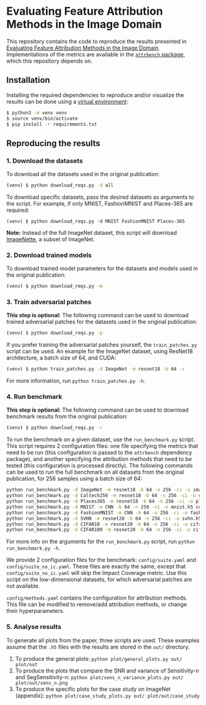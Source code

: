 # Evaluating Feature Attribution Methods in the Image Domain
This repository contains the code to reproduce the results presented in [Evaluating Feature Attribution Methods in the Image Domain](www.arxiv.org). Implementations of the metrics are available in the [`attrbench` package](https://github.com/zoeparman/benchmark), which this repository depends on.

## Installation
Installing the required dependencies to reproduce and/or visualize the results can be done using a [virtual environment](https://docs.python.org/3/tutorial/venv.html):
```bash
$ python3 -m venv venv
$ source venv/bin/activate
$ pip install -r requirements.txt
```

## Reproducing the results
### 1. Download the datasets
To download all the datasets used in the original publication:
```bash
(venv) $ python download_reqs.py -d all
```
To download specific datasets, pass the desired datasets as arguments to the script. For example, if only MNIST, FashionMNIST and Places-365 are required:
```
(venv) $ python download_reqs.py -d MNIST FashionMNIST Places-365
```
**Note:** Instead of the full ImageNet dataset, this script will download [ImageNette](https://github.com/fastai/imagenette), a subset of ImageNet.

### 2. Download trained models
To download trained model parameters for the datasets and models used in the original publication:
```bash
(venv) $ python download_reqs.py -m
```

### 3. Train adversarial patches
**This step is optional:** The following command can be used to download trained adversarial patches for the datasets used in the original publication:
```bash
(venv) $ python download_reqs.py -p
```

If you prefer training the adversarial patches yourself, the `train_patches.py` script can be used. An example for the ImageNet dataset, using ResNet18 architecture, a batch size of 64, and CUDA:
```bash
(venv) $ python train_patches.py -d ImageNet -m resnet18 -b 64 -c
```
For more information, run `python train_patches.py -h`.

### 4. Run benchmark
**This step is optional:** The following command can be used to download benchmark results from the original publication:
```bash
(venv) $ python download_reqs.py -r
```

To run the benchmark on a given dataset, use the `run_benchmark.py` script. This script requires 2 configuration files: one file specifying the metrics that need to be run (this configuration is passed to the `attrbench` dependency package), and another specifying the attribution methods that need to be tested (this configuration is processed directly). The following commands can be used to run the full benchmark on all datasets from the original publication, for 256 samples using a batch size of 64:
```bash
python run_benchmark.py -d ImageNet -m resnet18 -b 64 -n 256 -ci -o imagenet.h5 config/suite.yaml config/methods.yaml
python run_benchmark.py -d Caltech256 -m resnet18 -b 64 -n 256 -ci -o caltech.h5 config/suite.yaml config/methods.yaml
python run_benchmark.py -d Places365 -m resnet18 -b 64 -n 256 -ci -o places.h5 config/suite.yaml config/methods.yaml
python run_benchmark.py -d MNIST -m CNN -b 64 -n 256 -ci -o mnist.h5 config/suite_no_ic.yaml config/methods.yaml
python run_benchmark.py -d FashionMNIST -m CNN -b 64 -n 256 -ci -o fashionmnist.h5 config/suite_no_ic.yaml config/methods.yaml
python run_benchmark.py -d SVHN -m resnet20 -b 64 -n 256 -ci -o svhn.h5 config/suite_no_ic.yaml config/methods.yaml
python run_benchmark.py -d CIFAR10 -m resnet20 -b 64 -n 256 -ci -o cifar10.h5 config/suite_no_ic.yaml config/methods.yaml
python run_benchmark.py -d CIFAR100 -m resnet20 -b 64 -n 256 -ci -o cifar100.h5 config/suite_no_ic.yaml config/methods.yaml
```

For more info on the arguments for the `run_benchmark.py` script, run `python run_benchmark.py -h`.

We provide 2 configuration files for the benchmark: `config/suite.yaml` and `config/suite_no_ic.yaml`. These files are exactly the same, except that `config/suite_no_ic.yaml` will skip the Impact Coverage metric. Use this script on the low-dimensional datasets, for which adversarial patches are not available.

`config/methods.yaml` contains the configuration for attribution methods. This file can be modified to remove/add attribution methods, or change their hyperparameters.

### 5. Analyse results
To generate all plots from the paper, three scripts are used. These examples assume that the `.h5` files with the results are stored in the `out/` directory.
1. To produce the general plots: `python plot/general_plots.py out/ plot/out`
2. To produce the plots that compare the SNR and variance of Sensitivity-n and SegSensitivity-n: `python plot/sens_n_variance_plots.py out/ plot/out/sens_n.png`
3. To produce the specific plots for the case study on ImageNet (appendix): `python plot/case_study_plots.py out/ plot/out/case_study`